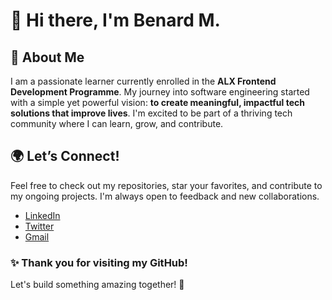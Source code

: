 # 👋 Hi there, I'm **Benard M.**

## 🌱 **About Me**
I am a passionate learner currently enrolled in the **ALX Frontend Development Programme**. My journey into software engineering started with a simple yet powerful vision: **to create meaningful, impactful tech solutions that improve lives**. I'm excited to be part of a thriving tech community where I can learn, grow, and contribute.

## 🌍 **Let’s Connect!**
Feel free to check out my repositories, star your favorites, and contribute to my ongoing projects. I'm always open to feedback and new collaborations.

- [LinkedIn](https://www.linkedin.com/in/benard-mutuku-mwasya-05754a330/)
- [Twitter](https://x.com/Mwasyabenard)
- [Gmail](bennah955@gmail.com)

### ✨ **Thank you for visiting my GitHub!**  
Let's build something amazing together! 🚀

<!---
bennah995/bennah995 is a ✨ special ✨ repository because its `README.md` (this file) appears on your GitHub profile.
You can click the Preview link to take a look at your changes.
--->
